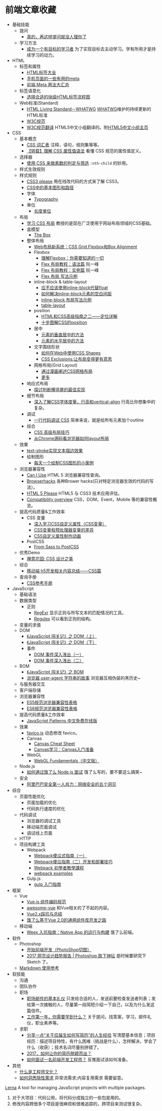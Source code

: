 # 前端文章收藏
* 基础技能
  * 提问
    * [真的，再这样提问就没人理你了](http://mp.weixin.qq.com/s/oFHMnwR7LvJjQsjF7SiJng)
  * 学习方法
    * [成为一个有目标的学习者](https://daimajia.com/2017/02/25/you-need-a-goal/) 为了实现目标去主动学习。学有所用才是持续学习的动力。
* HTML
  * 标签和属性
    * [HTML标签大全](http://www.jianshu.com/p/0676fe569396)
    * [手机页面的一些有用的meta](http://www.jianshu.com/p/a7943a969a19)
    * [前端 Meta 用法大汇总](http://www.jianshu.com/p/850d2a209ba8)
  * 标签语意化
    * [选择合适的块级HTML标签流程图](http://www.jianshu.com/p/c6dd30081358)
  * Web标准(Standard)
    * [HTML Living Standard－WHATWG](http://www.whatwg.org/specs/web-apps/current-work/multipage/introduction.html) [WHATWG](http://en.wikipedia.org/wiki/WHATWG)维护的持续更新的HTML标准
    * [W3C规范](http://www.w3.org/standards/)
    * [W3C规范翻译](http://www.w3.org/html/ig/zh/wiki/%E7%BF%BB%E8%AF%91) HTML5中文小组翻译的。附[HTML5中文小组主页](http://www.w3.org/html/ig/zh/wiki/Main_Page)
* CSS
  * 基本概念
    * [CSS 词汇表](http://yisibl.github.io/css-vocabulary/) 注释，语句，规则集等等。
    * [【转载】理解 CSS 属性值语法](https://www.w3cplus.com/css/understanding-the-css-property-value-syntax.html) 看懂 CSS 规范的属性值定义。
  * 选择器
    * [使用 CSS 来做素数的判定与筛选](https://zhuanlan.zhihu.com/p/24718254?hmsr=toutiao.io) `:nth-child` 的妙用。
  * 样式生效规则
  * 样式规则
    * [CSS3 please](http://css3please.com/) 用在线改代码的方式来了解 CSS3。
    * [CSS中的基本图形和路径](https://www.w3cplus.com/css/basic-shapes-path.html)
    * 字体
      * [Typography](http://adamschwartz.co/magic-of-css/chapters/5-typography/)
    * 单位
      * [长度单位](https://www.w3cplus.com/blog/tags/333.html)
  * 布局
    * [学习 CSS 布局](http://zh.learnlayout.com/) 教授的是现在广泛使用于网站布局领域的CSS基础。
    * 盒模型
      * [The Box](http://adamschwartz.co/magic-of-css/chapters/1-the-box/)
    * 整体布局
      * [Web布局新系统：CSS Grid,Flexbox和Box Alignment](https://www.w3cplus.com/css/css-grids-flexbox-and-box-alignment-our-new-system-for-web-layout.html)
      * Flexbox
        * [理解Flexbox：你需要知道的一切](https://www.w3cplus.com/css3/understanding-flexbox-everything-you-need-to-know.html)
        * [Flex 布局教程：语法篇](http://www.ruanyifeng.com/blog/2015/07/flex-grammar.html) 阮一峰
        * [Flex 布局教程：实例篇](http://www.ruanyifeng.com/blog/2015/07/flex-examples.html) 阮一峰
        * [Flex 布局 写法示例](http://www.jianshu.com/p/32cc837bd47e)
      * inline-block & table-layout
        * [应不应该使用inline-block代替float](https://www.w3cplus.com/css/inline-blocks.html)
        * [如何解决inline-block元素的空白间距](https://www.w3cplus.com/css/fighting-the-space-between-inline-block-elements)
        * [inline-block 布局写法示例](http://www.jianshu.com/p/eaa1578eddb2)
        * [table-layout](http://adamschwartz.co/magic-of-css/chapters/3-tables/)
      * position
        * [HTML和CSS高级指南之二——定位详解](http://www.w3cplus.com/css/advanced-html-css-lesson2-detailed-css-positioning.html)
        * [十步图解CSS的position](http://cdn1.w3cplus.com/blog/229.html)
      * 居中
        * [元素的垂直居中的方法](http://www.jianshu.com/p/b3de6c5ec834)
        * [元素的水平居中的方法](http://www.jianshu.com/p/ada0ce755d7e)
      * 文字围绕形状
        * [如何在Web中使用CSS Shapes](https://www.w3cplus.com/css3/how-to-use-css-shapes-in-your-web-design.html)
        * [CSS Exclusions:让布局变得更有意思](https://www.w3cplus.com/css/css-exclusions.html)
      * 网格布局(Grid Layout)
        * [通过漫画阐述CSS网格布局](https://www.w3cplus.com/css/css-grid-layout-and-comics-as-explained-by-barry-the-cat.html)
        * [更多](https://www.w3cplus.com/blog/tags/355.html)
    * 响应式布局
      * [探讨判断横竖屏的最佳实现](http://web.jobbole.com/90465/)
    * 细节布局
      * [深入了解CSS字体度量，行高和vertical-align](http://www.w3cplus.com/css/css-font-metrics-line-height-and-vertical-align.html) 行高比你想象中的复杂。
    * 调试
      * [一行代码调试 CSS](https://github.com/ccforward/cc/issues/3)  简单来说，就是给所有元素加个outline
    * 综合
      * [CSS 高级布局技巧](https://github.com/sorrycc/blog/issues/14)
      * [从Chrome源码看浏览器如何layout布局](https://zhuanlan.zhihu.com/p/25445527)
  * 效果
    * [text-stroke实现文本描边效果](https://www.w3cplus.com/css3/text-stroke.html)
    * 绘制图形
      * [每天一个绘制CSS图形的小案例](https://github.com/sashatran/100-days-of-code/blob/master/log.md)
  * 浏览器兼容性
    * [Can I Use](http://caniuse.com/) HTML 5 浏览器兼容性查询。
    * [Browserhacks](http://browserhacks.com/) 各种Brower hacks(只对特定浏览器生效的代码的写法）。
    * [HTML 5 Please](http://html5please.com/) HTML5 与 CSS3 技术应用评估。
    * [Compatibility overview](http://www.quirksmode.org/compatibility.html) CSS，DOM，Event，Mobile 等的兼容性概览。
  * 提高代码质量&工作效率
    * CSS 变量
      * [深入学习CSS自定义属性（CSS变量）](https://www.w3cplus.com/css3/css-properties-in-depth.html)
      * [CSS变量和预处理器变量的差异](https://www.w3cplus.com/css/difference-between-types-of-css-variables.html)
      * [CSS自定义属性制作动画](https://www.w3cplus.com/css3/create-animation-with-css-variables.html)
    * PostCSS
      * [From Sass to PostCSS](https://tylergaw.com/articles/sass-to-postcss)
  * 优秀Demo
    * [ 禅意花园: CSS 设计之美](http://www.csszengarden.com/tr/zh-cn/)
  * 综合
    * [移动端 h5开发相关内容总结——CSS篇](http://mp.weixin.qq.com/s/Nho2DHj-Y59j2F62vpN9jQ)
  * 查询手册
    * [CSS参考手册](http://css.doyoe.com/)
* JavaScript
  * 基础语法
  * 数据类型
    * 正则
      * [RegExr](http://regexr.com/) 显示正则与所写文本的匹配情况的工具。
      * [Regulex](https://jex.im/regulex/) 可以看到正则的结构。
  * 变量的求值
  * DOM
    * [《JavaScript 闯关记》之 DOM（上）](https://segmentfault.com/a/1190000007493449)
    * [《JavaScript 闯关记》之 DOM（下）](https://segmentfault.com/a/1190000007566278)
    * 事件
      * [DOM 事件深入浅出（一）](http://www.jianshu.com/p/8c41a302bb17)
      * [DOM 事件深入浅出（二）](http://www.jianshu.com/p/3c2e465480be)
  * BOM
    * [《JavaScript 闯关记》之 BOM](https://segmentfault.com/a/1190000007410524)
    * [浏览器 user-agent 字符串的故事](http://www.cnblogs.com/ifantastic/p/3481231.html) 浏览器互相伪装的黑历史~
  * 与服务器交互
  * 客户端存储
  * 浏览器兼容性
    * [ES5规范浏览器兼容性表格](http://kangax.github.io/compat-table/es5/)
    * [ES6规范浏览器兼容性表格](http://kangax.github.io/compat-table/es6/)
  * 提高代码质量&工作效率
    * [JavaScript Patterns 中文免费在线版](https://github.com/jayli/javascript-patterns)
  * 效果
    * [favico.js](http://lab.ejci.net/favico.js/) 动态修改 favico。
    * Canvas
      * [Canvas Cheat Sheet](https://websitesetup.org/wp-content/uploads/2015/11/Infopgraphic-CanvasCheatSheet-Final2.pdf)
      * [Canvas学习：Canvas入门准备](https://www.w3cplus.com/canvas/introduction-to-prepare.html)
    * WebGL
      * [WebGL Fundamentals（中文版）](https://github.com/W3cplus/webgl-fundamentals-zh)
  * Node.js
    * [如何通过饿了么 Node.js 面试](https://github.com/ElemeFE/node-interview/blob/master/README.md) 饿了么写的，要不要这么搞笑~
  * 安全
    * [阿里巴巴安全第一人肖力：网络安全的五个洞见](http://m.leiphone.com/news/201702/4NzX5SLlEv5kUqLG.html)
* 综合
  * 页面性能优化
    * 页面加载的优化
    * 代码执行速度的优化
  * 代码调试
    * 浏览器的调试工具
    * 移动端页面调试
    * 调试线上页面
  * HTTP
  * 项目构建工具
    * Webpack
      * [Webpack傻瓜式指南（一）](https://zhuanlan.zhihu.com/p/20367175)
      * [Webpack傻瓜指南（二）开发和部署技巧](https://zhuanlan.zhihu.com/p/20397902)
      * [Webpack 初學者教學課程](https://github.com/neighborhood999/WebpackTutorial/tree/master/zh-TW/)
      * [webpack examples](https://github.com/webpack/webpack/tree/master/examples)
    * Gulp.js
      * [gulp 入门指南](https://github.com/nimojs/gulp-book)
* 框架
  * Vue
    * [Vue.js 组件编码规范](https://github.com/pablohpsilva/vuejs-component-style-guide/blob/master/README-CN.md)
    * [awesome-vue](https://github.com/vuejs/awesome-vue) 和Vue相关的了不起的内容。
    * [Vue2.x踩坑与总结](http://mrzhang123.github.io/2017/02/07/vue2)
    * [饿了么基于Vue 2.0的通用组件库开发之路](http://mp.weixin.qq.com/s?__biz=MzIwNjQwMzUwMQ==&mid=2247484467&idx=1&sn=8643c5945adb151db9c6fe757cd6adfa&chksm=972366f1a054efe733e01069b2adb81d453a2c30bbc5329c77948e8160090294bf14918381a1#rd)
  * 移动端
    * [Weex 入坑指南：Native App 的运行与构建](https://zhuanlan.zhihu.com/p/25289806) 饿了么前端。
* 软件
  * Photoshop
    * [开始前端开发（PhotoShop切图）](http://www.jianshu.com/p/69b74b84e687)
    * [2017 网页设计趋势报告 | Photoshop 跌下神坛](https://zhuanlan.zhihu.com/p/25407972) 是时候要研究下 Sketch 了。
  * [Markdown 使用参考](http://www.jianshu.com/p/67cc81003064)
* 软技能
  * 沟通
  * 团队协作
  * 职场
    * [职场邮件的基本礼仪](http://mp.weixin.qq.com/s/rD4XbHpgerPCYJErBxAD7w) 只发给合适的人，发送前要检查发送者列表；发给第一次接触的人，尽量第一段简短介绍一下自己，以及为什么发这篇信件。
    * [工作第一年，你需要学到什么？](http://mp.weixin.qq.com/s/XlRFuquBH1tBNiX8Mnky_g) 关于提问，找答案，学习，邮件礼仪，职业素养等。
  * 求职
    * [分享一点“关于应届生如何写简历”的人生经验](http://weibo.com/ttarticle/p/show?id=2309404080297791597267) 写清楚基本信息；项目经历：描述项目特性，有什么困难（挑战是什么），怎样解决，学会了什么（收获）；技术名词尽量别拼错了。
    * [2017，如何让你的简历脱颖而出？](http://mp.weixin.qq.com/s/rs-tgkYvAKOpIZtGi5JPew)
    * [如何面试一名前端开发工程师？](http://www.html-js.com/article/2961?from=timeline&isappinstalled=0) 反推面试该如何准备。
* 其他
  * [什么是工程师文化？](http://coolshell.cn/articles/17497.html?from=timeline&isappinstalled=0)
  * [如何洞悉隐性需求](http://mp.weixin.qq.com/s/rH-W9bNQ2XjCSyVxnI1UIQ) 异常流需求;内容复用需求 需要留意。


[Lerna](https://lernajs.io/) A tool for managing JavaScript projects with multiple packages.

1. 对于大项目：代码公用，将代码分成独立的一些包是用的。
1. 修改内容跨很多个项目是很麻烦和很难追踪的，跨项目来测试很复杂。


